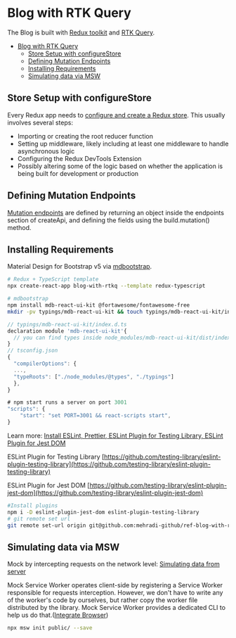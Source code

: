
# Blog with RTK Query
The Blog is built with [Redux toolkit](https://redux-toolkit.js.org/introduction/getting-started) and [RTK Query](https://redux-toolkit.js.org/rtk-query/overview).

- [Blog with RTK Query](#blog-with-rtk-query)
  - [Store Setup with configureStore](#store-setup-with-configurestore)
  - [Defining Mutation Endpoints](#defining-mutation-endpoints)
  - [Installing Requirements](#installing-requirements)
  - [Simulating data via MSW](#simulating-data-via-msw)


## Store Setup with configureStore
Every Redux app needs to [configure and create a Redux store](https://redux-toolkit.js.org/usage/usage-guide#store-setup). This usually involves several steps:

- Importing or creating the root reducer function
- Setting up middleware, likely including at least one middleware to handle asynchronous logic
- Configuring the Redux DevTools Extension
- Possibly altering some of the logic based on whether the application is being built for development or production

## Defining Mutation Endpoints
[Mutation endpoints](https://redux-toolkit.js.org/rtk-query/usage/mutations) are defined by returning an object inside the endpoints section of createApi, and defining the fields using the build.mutation() method.

## Installing Requirements
 Material Design for Bootstrap v5 via [mdbootstrap](https://mdbootstrap.com/docs/react/getting-started/installation/). 
```bash
# Redux + TypeScript template
npx create-react-app blog-with-rtkq --template redux-typescript

# mdbootstrap 
npm install mdb-react-ui-kit @fortawesome/fontawesome-free
mkdir -pv typings/mdb-react-ui-kit && touch typings/mdb-react-ui-kit/index.d.ts

```

```javascript
// typings/mdb-react-ui-kit/index.d.ts
declaration module 'mdb-react-ui-kit'{
  // you can find types inside node_modules/mdb-react-ui-kit/dist/index.d.ts. You have to copy everything to declaration module for mdb-react-ui-kit without export {...} at the bottom of the page.
}
// tsconfig.json
{
  "compilerOptions": {
  ...,
  "typeRoots": ["./node_modules/@types", "./typings"]
  },
}

# npm start runs a server on port 3001
"scripts": {
    "start": "set PORT=3001 && react-scripts start",
}
```
Learn more: [Install ESLint, Prettier, ESLint Plugin for Testing Library, ESLint Plugin for Jest DOM](https://github.com/mehradi-github/ref-jest-rtl/)

ESLint Plugin for Testing Library
[https://github.com/testing-library/eslint-plugin-testing-library](https://github.com/testing-library/eslint-plugin-testing-library)

ESLint Plugin for Jest DOM
[https://github.com/testing-library/eslint-plugin-jest-dom](https://github.com/testing-library/eslint-plugin-jest-dom)

```bash
#Install plugins
npm i -D eslint-plugin-jest-dom eslint-plugin-testing-library
# git remote set url
git remote set-url origin git@github.com:mehradi-github/ref-blog-with-rtkq.git
```
## Simulating data via MSW
Mock by intercepting requests on the network level: [Simulating data from server](https://github.com/mehradi-github/ref-cafe-msw#simulating-data-from-server)

Mock Service Worker operates client-side by registering a Service Worker responsible for requests interception. However, we don't have to write any of the worker's code by ourselves, but rather copy the worker file distributed by the library. Mock Service Worker provides a dedicated CLI to help us do that.([Integrate Browser](https://mswjs.io/docs/getting-started/integrate/browser))
```bash
npx msw init public/ --save
```